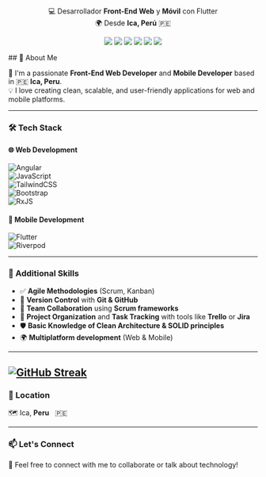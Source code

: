 <p align="center">
  💻 Desarrollador <strong>Front-End Web</strong> y <strong>Móvil</strong> con Flutter <br>
  🌍 Desde <strong>Ica, Perú</strong> 🇵🇪
</p>

<p align="center">
  <img src="https://img.shields.io/badge/Web-Angular-DD0031?style=for-the-badge&logo=angular&logoColor=white"/>
  <img src="https://img.shields.io/badge/Mobile-Flutter-02569B?style=for-the-badge&logo=flutter&logoColor=white"/>
  <img src="https://img.shields.io/badge/State-Riverpod-00C7B7?style=for-the-badge&logo=dart&logoColor=white"/>
  <img src="https://img.shields.io/badge/Style-TailwindCSS-38B2AC?style=for-the-badge&logo=tailwind-css&logoColor=white"/>
  <img src="https://img.shields.io/badge/Metodología-Scrum-6DB33F?style=for-the-badge&logo=scrumalliance&logoColor=white"/>
  <img src="https://img.shields.io/badge/Control-GitHub-181717?style=for-the-badge&logo=github&logoColor=white"/>
</p>
## 🚀 About Me

🎯 I'm a passionate **Front-End Web Developer** and **Mobile Developer** based in 🇵🇪 **Ica, Peru**.  
💡 I love creating clean, scalable, and user-friendly applications for web and mobile platforms.

---

### 🛠️ Tech Stack

#### 🌐 Web Development  
![Angular](https://img.shields.io/badge/-Angular-DD0031?style=flat-square&logo=angular&logoColor=white)  
![JavaScript](https://img.shields.io/badge/-JavaScript-F7DF1E?style=flat-square&logo=javascript&logoColor=black)  
![TailwindCSS](https://img.shields.io/badge/-TailwindCSS-06B6D4?style=flat-square&logo=tailwindcss&logoColor=white)  
![Bootstrap](https://img.shields.io/badge/-Bootstrap-7952B3?style=flat-square&logo=bootstrap&logoColor=white)  
![RxJS](https://img.shields.io/badge/-RxJS-B7178C?style=flat-square&logo=reactivex&logoColor=white)

#### 📱 Mobile Development  
![Flutter](https://img.shields.io/badge/-Flutter-02569B?style=flat-square&logo=flutter&logoColor=white)  
![Riverpod](https://img.shields.io/badge/-Riverpod-42A5F5?style=flat-square&logo=dart&logoColor=white)

---

### 🧠 Additional Skills

- ✅ **Agile Methodologies** (Scrum, Kanban)  
- 🔁 **Version Control** with **Git & GitHub**  
- 🧩 **Team Collaboration** using **Scrum frameworks**  
- 📂 **Project Organization** and **Task Tracking** with tools like **Trello** or **Jira**  
- 🛡️ **Basic Knowledge of Clean Architecture & SOLID principles**  
- 🌍 **Multiplatform development** (Web & Mobile)

---
[![GitHub Streak](https://github-readme-streak-stats.herokuapp.com?user=AAQG&theme=dark)](https://git.io/streak-stats)
---
 
### 📍 Location  
🗺️ Ica, **Peru** &nbsp; 🇵🇪

---

### 📫 Let's Connect

💬 Feel free to connect with me to collaborate or talk about technology!
